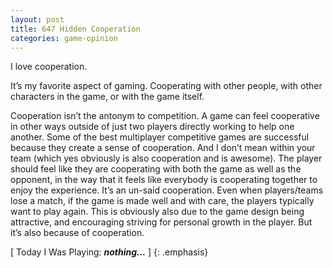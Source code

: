 ```yaml
---
layout: post
title: 647 Hidden Cooperation
categories: game-opinion
---
```

I love cooperation.

It’s my favorite aspect of gaming.  Cooperating with other people, with other characters in the game, or with the game itself.  

Cooperation isn’t the antonym to competition.  A game can feel cooperative in other ways outside of just two players directly working to help one another.  Some of the best multiplayer competitive games are successful because they create a sense of cooperation.  And I don’t mean within your team (which yes obviously is also cooperation and is awesome).  The player should feel like they are cooperating with both the game as well as the opponent, in the way that it feels like everybody is cooperating together to enjoy the experience.  It’s an un-said cooperation.  Even when players/teams lose a match, if the game is made well and with care, the players typically want to play again.  This is obviously also due to the game design being attractive, and encouraging striving for personal growth in the player.  But it’s also because of cooperation.

[ Today I Was Playing: ***nothing...*** ]
{: .emphasis}